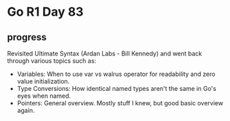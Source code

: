 # Go R1 Day 83


## progress

Revisited Ultimate Syntax (Ardan Labs - Bill Kennedy) and went back through various topics such as:

- Variables: When to use var vs walrus operator for readability and zero value initialization.
- Type Conversions: How identical named types aren&#39;t the same in Go&#39;s eyes when named.
- Pointers: General overview. Mostly stuff I knew, but good basic overview again.

